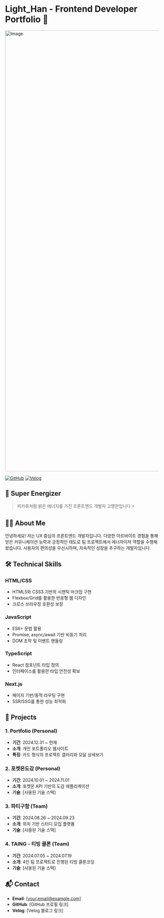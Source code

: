 # Light_Han - Frontend Developer Portfolio 👋

<img width="1440" alt="Image" src="https://github.com/user-attachments/assets/2ca08256-8514-441d-ac1d-8b1b57bed8d0" />

[![GitHub](https://img.shields.io/badge/GitHub-black?style=flat&logo=github&logoColor=white)](https://github.com/Gomyeunghan/myeunghan)
[![Velog](https://img.shields.io/badge/Velog-20C997?style=flat&logo=velog&logoColor=white)](https://velog.io/@rhaudgks12/posts)

## 🌟 Super Energizer

> 피카츄처럼 밝은 에너지를 가진 프론트엔드 개발자 고명한입니다 ⚡️

## 🧑‍💻 About Me

안녕하세요! 저는 UX 중심의 프론트엔드 개발자입니다. 다양한 아르바이트 경험을 통해 얻은 커뮤니케이션 능력과 긍정적인 태도로 팀 프로젝트에서 에너자이저 역할을 수행해왔습니다. 사용자의 편의성을 우선시하며, 지속적인 성장을 추구하는 개발자입니다.

## 🛠 Technical Skills

### HTML/CSS

- HTML5와 CSS3 기반의 시맨틱 마크업 구현
- Flexbox/Grid를 활용한 반응형 웹 디자인
- 크로스 브라우징 호환성 보장

### JavaScript

- ES6+ 문법 활용
- Promise, async/await 기반 비동기 처리
- DOM 조작 및 이벤트 핸들링

### TypeScript

- React 컴포넌트 타입 정의
- 인터페이스를 활용한 타입 안전성 확보

### Next.js

- 페이지 기반/동적 라우팅 구현
- SSR/SSG를 통한 성능 최적화

## 💼 Projects

### 1. Portfolio (Personal)

- **기간**: 2024.12.31 ~ 현재
- **소개**: 개인 포트폴리오 웹사이트
- **특징**: 카드 형식의 프로젝트 갤러리와 모달 상세보기

### 2. 포켓몬도감 (Personal)

- **기간**: 2024.10.01 ~ 2024.11.01
- **소개**: 포켓몬 API 기반의 도감 애플리케이션
- **기술**: [사용된 기술 스택]

### 3. 파티구함 (Team)

- **기간**: 2024.08.26 ~ 2024.09.23
- **소개**: 위치 기반 스터디 모집 플랫폼
- **기술**: [사용된 기술 스택]

### 4. TAING - 티빙 클론 (Team)

- **기간**: 2024.07.05 ~ 2024.07.19
- **소개**: 4인 팀 프로젝트로 진행된 티빙 클론코딩
- **기술**: [사용된 기술 스택]

## 📬 Contact

- **Email**: [your.email@example.com]
- **GitHub**: [GitHub 프로필 링크]
- **Velog**: [Velog 블로그 링크]
